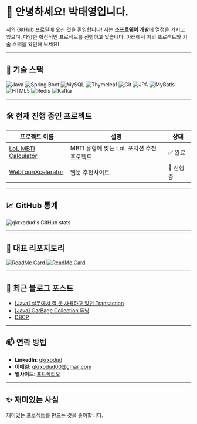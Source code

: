 # 👋 안녕하세요! 박태영입니다.

저의 GitHub 프로필에 오신 것을 환영합니다! 저는 **소프트웨어 개발**에 열정을 가지고 있으며, 다양한 혁신적인 프로젝트를 진행하고 있습니다. 아래에서 저의 프로젝트와 기술 스택을 확인해 보세요!

---

## 🚀 기술 스택
![Java](https://img.shields.io/badge/Java-%23ED8B00.svg?style=for-the-badge&logo=java&logoColor=white)
![Spring Boot](https://img.shields.io/badge/Spring_Boot-%236DB33F.svg?style=for-the-badge&logo=spring-boot&logoColor=white)
![MySQL](https://img.shields.io/badge/MySQL-%2300f.svg?style=for-the-badge&logo=mysql&logoColor=white)
![Thymeleaf](https://img.shields.io/badge/Thymeleaf-%23005C0F.svg?style=for-the-badge&logo=thymeleaf&logoColor=white)
![Git](https://img.shields.io/badge/Git-%23F05032.svg?style=for-the-badge&logo=git&logoColor=white)
![JPA](https://img.shields.io/badge/JPA-%236DB33F.svg?style=for-the-badge&logo=jpa&logoColor=white)
![MyBatis](https://img.shields.io/badge/MyBatis-%23E63222.svg?style=for-the-badge&logo=mybatis&logoColor=white)
![HTML5](https://img.shields.io/badge/HTML5-%23E34F26.svg?style=for-the-badge&logo=html5&logoColor=white)
![Redis](https://img.shields.io/badge/Redis-%23DC382D.svg?style=for-the-badge&logo=redis&logoColor=white)
![Kafka](https://img.shields.io/badge/Apache_Kafka-%23231F20.svg?style=for-the-badge&logo=apache-kafka&logoColor=white)


---

## 🛠️ 현재 진행 중인 프로젝트

| 프로젝트 이름 | 설명 | 상태 |
|---------------|------|------|
| [LoL MBTI Calculator](https://github.com/qkrxodud/LoLXMBTICalcuator) | MBTI 유형에 맞는 LoL 포지션 추천 프로젝트 | ✅ 완료 |
| [WebToonXcelerator](https://github.com/qkrxodud/WebToonXcelerator) |웹툰 추천사이트  | 🚧 진행 중 |

---

## 📈 GitHub 통계
![qkrxodud's GitHub stats](https://github-readme-stats.vercel.app/api?username=qkrxodud&show_icons=true&theme=radical)

---

## 🌟 대표 리포지토리

[![ReadMe Card](https://github-readme-stats.vercel.app/api/pin/?username=qkrxodud&repo=LoLXMBTICalcuator&theme=dracula)](https://github.com/qkrxodud/LoLXMBTICalcuator)
[![ReadMe Card](https://github-readme-stats.vercel.app/api/pin/?username=qkrxodud&repo=Portfolio&theme=dracula)](https://github.com/qkrxodud/Portfolio)

---

## 📝 최근 블로그 포스트
<!-- BLOG-POST-LIST:START -->
- [[Java] 실무에서 잘 못 사용하고 있던 Transaction](https://www.coby-blog.co.kr/108db2e0-c45e-8012-89d5-ce76a9bc1ad6)
- [[Java] GarBage Collection 튜닝](https://www.coby-blog.co.kr/c2b3527e-9868-4a14-b4e0-378e626d68fc)
- [DBCP](https://www.coby-blog.co.kr/8a8ec26b-2675-442f-b7b2-893a33227627)
<!-- BLOG-POST-LIST:END -->

---

## 📫 연락 방법
- **LinkedIn**: [qkrxodud](https://url.kr/o8rerj)
- **이메일**: qkrxodud00@gmail.com
- **웹사이트**: [포트폴리오](https://www.coby-blog.co.kr/)

---

## ✨ 재미있는 사실
재미있는 프로젝트를 만드는 것을 좋아합니다.
